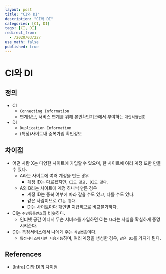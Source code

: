 ```yaml
---
layout: post
title: "CI와 DI"
description: "CI와 DI"
categories: [CI, DI]
tags: [CI, DI]
redirect_from:
  - /2020/03/22/
use_math: false
published: true
---
```


# CI와 DI

## 정의

- CI
  - `Connecting Information`
  - 연계정보, 서비스 연계를 위해 본인확인기관에서 부여하는 `개인식별번호`
- DI
  - `Duplication Information`
  - (특정)사이트내 중복가입 확인정보

## 차이점

- 어떤 사람 X는 다양한 사이트에 가입할 수 있으며, 한 사이트에 여러 계정 또한 만들 수 있다.
  - A라는 사이트에 여러 계정을 만든 경우
    - 계정 ID는 다르겠지만, `CI도 같고, DI도 같다.`
  - A와 B라는 사이트에 계정 하나씩 만든 경우
    - 계정 ID는 중복 여부에 따라 같을 수도 있고, 다를 수도 있다.
    - 같은 사람이므로 `CI는 같다.`
    - DI는 사이트마다 개인별 지급하므로 비교불가하다.
- CI는 `주민등록번호`와 비슷하다.
  - 인터넷 공간 어디서 무슨 서비스를 가입하던 CI는 `나`라는 사실을 확실하게 증명시켜준다.
- DI는 특정서비스에서 나에게 주는 `식별번호`이다.
  - `특정서비스에서만 사용가능`하며, 여러 계정을 생성한 경우, `같은 DI`를 가지게 된다.

## References

- [[Infra] CI와 DI의 차이점](https://losskatsu.github.io/it-infra/cidi/#ci-di-%EC%A0%95%EC%9D%98)
